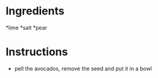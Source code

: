 # Ingredients

*lime
*salt
*pear

# Instructions

* pell the avocados, remove the seed and put it in a bowl
